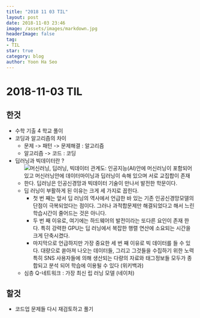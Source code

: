 ```yaml
---
title: "2018 11 03 TIL"
layout: post
date: 2018-11-03 23:46
image: /assets/images/markdown.jpg
headerImage: false
tag:
- TIL
star: true
category: blog
author: Yoon Ha Seo
---
```


# 2018-11-03 TIL

## 한것

- 수학 기출 4 학교 풀이
- 코딩과 알고리즘의 차이
  - 문제 -> 패턴 -> 문제해결 : 알고리즘 
  - 알고리즘 -> 코드 : 코딩
- 딥러닝과 빅데이터란 ?
  - ![머신러닝, 딥러닝, 빅데이터 관계도: 인공지능(AI)안에 머신러닝이 포함되어 있고 머신러닝안에 데이터마이닝과 딥러닝이 속해 있으며 서로 교집합이 존재한다. 딥러닝은 인공신경망과 빅데이터 기술이 만나서 발전한 학문이다.  ](https://image.samsungsds.com/global/ko/support/insights/learn2.jpg?queryString=20181031010258)
  - 딥 러닝이 부활하게 된 이유는 크게 세 가지로 꼽힌다. 
    - 첫 번 째는 앞서 딥 러닝의 역사에서 언급한 바 있는 기존 인공신경망모델의 단점이 극복되었다는 점이다. 그러나 과적합문제만 해결되었다고 해서 느린 학습시간이 줄어드는 것은 아니다. 
    - 두 번 째 이유로, 여기에는 하드웨어의 발전이라는 또다른 요인이 존재 한다. 특히 강력한 GPU는 딥 러닝에서 복잡한 행렬 연산에 소요되는 시간을 크게 단축시켰다. 
    - 마지막으로 언급하지만 가장 중요한 세 번 째 이유로 빅 데이터를 들 수 있다. 대량으로 쏟아져 나오는 데이터들, 그리고 그것들을 수집하기 위한 노력 특히 SNS 사용자들에 의해 생산되는 다량의 자료와 태그정보들 모두가 종합되고 분석 되어 학습에 이용될 수 있다 (위키백과)
  - 심층 Q-네트워크 : 가장 최신 립 러닝 모델 (네이처)

## 할것

- 코드업 문제들 다시 재검토하고 풀기

